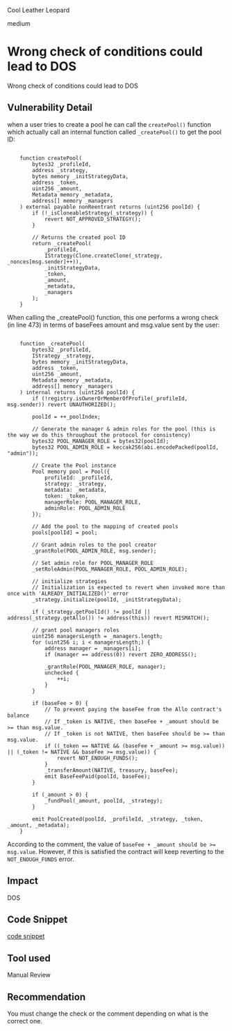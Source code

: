 Cool Leather Leopard

medium

# Wrong check of conditions could lead to DOS
Wrong check of conditions could lead to DOS

## Vulnerability Detail
when a user tries to create a pool he can call the `createPool()` function which actually call an internal function called `_createPool()` to get the pool ID:

```solidity

    function createPool(
        bytes32 _profileId,
        address _strategy,
        bytes memory _initStrategyData,
        address _token,
        uint256 _amount,
        Metadata memory _metadata,
        address[] memory _managers
    ) external payable nonReentrant returns (uint256 poolId) {
        if (!_isCloneableStrategy(_strategy)) {
            revert NOT_APPROVED_STRATEGY();
        }

        // Returns the created pool ID
        return _createPool(
            _profileId,
            IStrategy(Clone.createClone(_strategy, _nonces[msg.sender]++)),
            _initStrategyData,
            _token,
            _amount,
            _metadata,
            _managers
        );
    }

```
When calling the _createPool() function, this one performs a wrong check (in line 473) in terms of baseFees amount and msg.value sent by the user:

```solidity

    function _createPool(
        bytes32 _profileId,
        IStrategy _strategy,
        bytes memory _initStrategyData,
        address _token,
        uint256 _amount,
        Metadata memory _metadata,
        address[] memory _managers
    ) internal returns (uint256 poolId) {
        if (!registry.isOwnerOrMemberOfProfile(_profileId, msg.sender)) revert UNAUTHORIZED();

        poolId = ++_poolIndex;

        // Generate the manager & admin roles for the pool (this is the way we do this throughout the protocol for consistency)
        bytes32 POOL_MANAGER_ROLE = bytes32(poolId);
        bytes32 POOL_ADMIN_ROLE = keccak256(abi.encodePacked(poolId, "admin"));

        // Create the Pool instance
        Pool memory pool = Pool({
            profileId: _profileId,
            strategy: _strategy,
            metadata: _metadata,
            token: _token,
            managerRole: POOL_MANAGER_ROLE,
            adminRole: POOL_ADMIN_ROLE
        });

        // Add the pool to the mapping of created pools
        pools[poolId] = pool;

        // Grant admin roles to the pool creator
        _grantRole(POOL_ADMIN_ROLE, msg.sender);

        // Set admin role for POOL_MANAGER_ROLE
        _setRoleAdmin(POOL_MANAGER_ROLE, POOL_ADMIN_ROLE);

        // initialize strategies
        // Initialization is expected to revert when invoked more than once with 'ALREADY_INITIALIZED()' error
        _strategy.initialize(poolId, _initStrategyData);

        if (_strategy.getPoolId() != poolId || address(_strategy.getAllo()) != address(this)) revert MISMATCH();

        // grant pool managers roles
        uint256 managersLength = _managers.length;
        for (uint256 i; i < managersLength;) {
            address manager = _managers[i];
            if (manager == address(0)) revert ZERO_ADDRESS();

            _grantRole(POOL_MANAGER_ROLE, manager);
            unchecked {
                ++i;
            }
        }

        if (baseFee > 0) {
            // To prevent paying the baseFee from the Allo contract's balance
            // If _token is NATIVE, then baseFee + _amount should be >= than msg.value.
            // If _token is not NATIVE, then baseFee should be >= than msg.value.
            if ((_token == NATIVE && (baseFee + _amount >= msg.value)) || (_token != NATIVE && baseFee >= msg.value)) {
                revert NOT_ENOUGH_FUNDS();
            }
            _transferAmount(NATIVE, treasury, baseFee);
            emit BaseFeePaid(poolId, baseFee);
        }

        if (_amount > 0) {
            _fundPool(_amount, poolId, _strategy);
        }

        emit PoolCreated(poolId, _profileId, _strategy, _token, _amount, _metadata);
    }

```

According to the comment, the value of `baseFee + _amount should be >= msg.value`. However, if this is satisfied the contract will keep reverting to the `NOT_ENOUGH_FUNDS` error.

## Impact
DOS

## Code Snippet
[code snippet](https://github.com/sherlock-audit/2023-09-Gitcoin/blob/main/allo-v2/contracts/core/Allo.sol#L473-L475)

## Tool used

Manual Review

## Recommendation
You must change the check or the comment depending on what is the correct one.